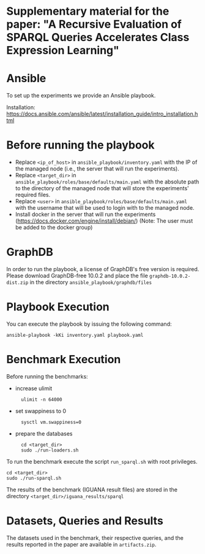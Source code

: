 # Supplementary material for the paper: "A Recursive Evaluation of SPARQL Queries Accelerates Class Expression Learning"

# Ansible
To set up the experiments we provide an Ansible playbook.

Installation: https://docs.ansible.com/ansible/latest/installation_guide/intro_installation.html

# Before running the playbook
 - Replace ```<ip_of_host>``` in ```ansible_playbook/inventory.yaml``` with the IP of the managed node (i.e., the server that will run the experiments).
 - Replace ```<target_dir>``` in ```ansible_playbook/roles/base/defaults/main.yaml``` with the absolute path to the directory of the managed node that will store the experiments' required files.
 - Replace ```<user>``` in ```ansible_playbook/roles/base/defaults/main.yaml``` with the username that will be used to login with to the managed node.
 - Install docker in the server that will run the experiments (https://docs.docker.com/engine/install/debian/) (Note: The user must be added to the docker group)

# GraphDB
In order to run the playbook, a license of GraphDB's free version is required. Please download GraphDB-free 10.0.2 and place the file ```graphdb-10.0.2-dist.zip``` in the directory ```ansible_playbook/graphdb/files```

# Playbook Execution
You can execute the playbook by issuing the following command:

    ansible-playbook -kKi inventory.yaml playbook.yaml

# Benchmark Execution
Before running the benchmarks:

- increase ulimit
    
        ulimit -n 64000

- set swappiness to 0

        sysctl vm.swappiness=0
    
- prepare the databases   
       
        cd <target_dir>
        sudo ./run-loaders.sh

To run the benchmark execute the script ```run_sparql.sh``` with root privileges.

    cd <target_dir>
    sudo ./run-sparql.sh
The results  of the benchmark (IGUANA result files) are stored in the directory `<target_dir>/iguana_results/sparql`

# Datasets, Queries and Results
The datasets used in the benchmark, their respective queries, and the results reported in the paper are available in `artifacts.zip`.